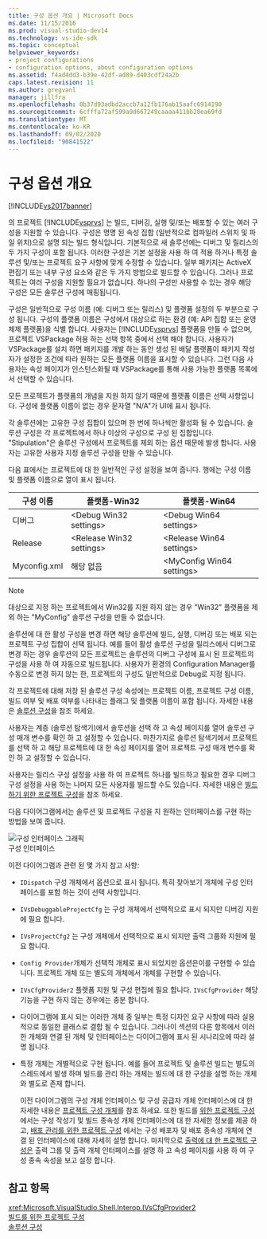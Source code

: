 ```yaml
---
title: 구성 옵션 개요 | Microsoft Docs
ms.date: 11/15/2016
ms.prod: visual-studio-dev14
ms.technology: vs-ide-sdk
ms.topic: conceptual
helpviewer_keywords:
- project configurations
- configuration options, about configuration options
ms.assetid: f4ad4dd3-b39e-42df-ad89-d403cdf24a2b
caps.latest.revision: 11
ms.author: gregvanl
manager: jillfra
ms.openlocfilehash: 0b37d93adbd2accb7a12fb176ab15aafc6914190
ms.sourcegitcommit: 6cfffa72af599a9d667249caaaa411bb28ea69fd
ms.translationtype: MT
ms.contentlocale: ko-KR
ms.lasthandoff: 09/02/2020
ms.locfileid: "90841522"
---
```

# <a name="configuration-options-overview"></a>구성 옵션 개요
[!INCLUDE[vs2017banner](../../includes/vs2017banner.md)]

의 프로젝트 [!INCLUDE[vsprvs](../../includes/vsprvs-md.md)] 는 빌드, 디버깅, 실행 및/또는 배포할 수 있는 여러 구성을 지원할 수 있습니다. 구성은 명명 된 속성 집합 (일반적으로 컴파일러 스위치 및 파일 위치)으로 설명 되는 빌드 형식입니다. 기본적으로 새 솔루션에는 디버그 및 릴리스의 두 가지 구성이 포함 됩니다. 이러한 구성은 기본 설정을 사용 하 여 적용 하거나 특정 솔루션 및/또는 프로젝트 요구 사항에 맞게 수정할 수 있습니다. 일부 패키지는 ActiveX 편집기 또는 내부 구성 요소와 같은 두 가지 방법으로 빌드할 수 있습니다. 그러나 프로젝트는 여러 구성을 지원할 필요가 없습니다. 하나의 구성만 사용할 수 있는 경우 해당 구성은 모든 솔루션 구성에 매핑됩니다.  
  
 구성은 일반적으로 구성 이름 (예: 디버그 또는 릴리스) 및 플랫폼 설정의 두 부분으로 구성 됩니다. 구성의 플랫폼 이름은 구성에서 대상으로 하는 환경 (예: API 집합 또는 운영 체제 플랫폼)을 식별 합니다. 사용자는 [!INCLUDE[vsprvs](../../includes/vsprvs-md.md)] 플랫폼을 만들 수 없으며, 프로젝트 VSPackage 허용 하는 선택 항목 중에서 선택 해야 합니다. 사용자가 VSPackage를 설치 하면 패키지를 개발 하는 동안 생성 된 배달 플랫폼이 패키지 작성자가 설정한 조건에 따라 원하는 모든 플랫폼 이름을 표시할 수 있습니다. 그런 다음 사용자는 속성 페이지가 인스턴스화될 때 VSPackage를 통해 사용 가능한 플랫폼 목록에서 선택할 수 있습니다.  
  
 모든 프로젝트가 플랫폼의 개념을 지원 하지 않기 때문에 플랫폼 이름은 선택 사항입니다. 구성에 플랫폼 이름이 없는 경우 문자열 "N/A"가 UI에 표시 됩니다.  
  
 각 솔루션에는 고유한 구성 집합이 있으며 한 번에 하나씩만 활성화 될 수 있습니다. 솔루션 구성은 각 프로젝트에서 하나 이상의 구성으로 구성 된 집합입니다. "Stipulation"은 솔루션 구성에서 프로젝트를 제외 하는 옵션 때문에 발생 합니다. 사용자는 고유한 사용자 지정 솔루션 구성을 만들 수 있습니다.  
  
 다음 표에서는 프로젝트에 대 한 일반적인 구성 설정을 보여 줍니다. 행에는 구성 이름 및 플랫폼 이름으로 열이 표시 됩니다.  
  
|구성 이름|플랫폼-Win32|플랫폼-Win64|  
|------------------------|----------------------|----------------------|  
|디버그|\<Debug Win32 settings>|\<Debug Win64 settings>|  
|Release|\<Release Win32 settings>|\<Release Win64 settings>|  
|Myconfig.xml|해당 없음|\<MyConfig Win64 settings>|  
  
> [!NOTE]
> 대상으로 지정 하는 프로젝트에서 Win32를 지원 하지 않는 경우 "Win32" 플랫폼을 제외 하는 "MyConfig" 솔루션 구성을 만들 수 없습니다.  
  
 솔루션에 대 한 활성 구성을 변경 하면 해당 솔루션에 빌드, 실행, 디버깅 또는 배포 되는 프로젝트 구성 집합이 선택 됩니다. 예를 들어 활성 솔루션 구성을 릴리스에서 디버그로 변경 하는 경우 솔루션의 모든 프로젝트는 솔루션의 디버그 구성에 표시 된 프로젝트의 구성을 사용 하 여 자동으로 빌드됩니다. 사용자가 환경의 Configuration Manager를 수동으로 변경 하지 않는 한, 프로젝트의 구성도 일반적으로 Debug로 지정 됩니다.  
  
 각 프로젝트에 대해 저장 된 솔루션 구성 속성에는 프로젝트 이름, 프로젝트 구성 이름, 빌드 여부 및 배포 여부를 나타내는 플래그 및 플랫폼 이름이 포함 됩니다. 자세한 내용은 [솔루션 구성](../../extensibility/internals/solution-configuration.md)을 참조 하세요.  
  
 사용자는 계층 (솔루션 탐색기)에서 솔루션을 선택 하 고 속성 페이지를 열어 솔루션 구성 매개 변수를 확인 하 고 설정할 수 있습니다. 마찬가지로 솔루션 탐색기에서 프로젝트를 선택 하 고 해당 프로젝트에 대 한 속성 페이지를 열어 프로젝트 구성 매개 변수를 확인 하 고 설정할 수 있습니다.  
  
 사용자는 릴리스 구성 설정을 사용 하 여 프로젝트 하나를 빌드하고 필요한 경우 디버그 구성 설정을 사용 하는 나머지 모든 사용자를 빌드할 수도 있습니다. 자세한 내용은 [빌드하기 위한 프로젝트 구성](../../extensibility/internals/project-configuration-for-building.md)을 참조 하세요.  
  
 다음 다이어그램에서는 솔루션 및 프로젝트 구성을 지 원하는 인터페이스를 구현 하는 방법을 보여 줍니다.  
  
 ![구성 인터페이스 그래픽](../../extensibility/internals/media/vsconfiginterfaces.gif "vsConfigInterfaces")  
구성 인터페이스  
  
 이전 다이어그램과 관련 된 몇 가지 참고 사항:  
  
- `IDispatch` 구성 개체에서 옵션으로 표시 됩니다. 특히 찾아보기 개체에 구성 인터페이스를 포함 하는 것이 선택 사항입니다.  
  
- `IVsDebuggableProjectCfg` 는 구성 개체에서 선택적으로 표시 되지만 디버깅 지원에 필요 합니다.  
  
- `IVsProjectCfg2` 는 구성 개체에서 선택적으로 표시 되지만 출력 그룹화 지원에 필요 합니다.  
  
- `Config Provider`개체가 선택적 개체로 표시 되었지만 옵션은이를 구현할 수 있습니다. 프로젝트 개체 또는 별도의 개체에서 개체를 구현할 수 있습니다.  
  
- `IVsCfgProvider2` 플랫폼 지원 및 구성 편집에 필요 합니다. `IVsCfgProvider` 해당 기능을 구현 하지 않는 경우에는 충분 합니다.  
  
- 다이어그램에 표시 되는 이러한 개체 중 일부는 특정 디자인 요구 사항에 따라 실용적으로 동일한 클래스로 결합 될 수 있습니다. 그러나이 섹션의 다른 항목에서 이러한 개체와 연결 된 개체 및 인터페이스는 다이어그램에 표시 된 시나리오에 따라 설명 됩니다.  
  
- 특정 개체는 개별적으로 구현 됩니다. 예를 들어 프로젝트 및 솔루션 빌드는 별도의 스레드에서 발생 하며 빌드를 관리 하는 개체는 빌드에 대 한 구성을 설명 하는 개체와 별도로 존재 합니다.  
  
  이전 다이어그램의 구성 개체 인터페이스 및 구성 공급자 개체 인터페이스에 대 한 자세한 내용은 [프로젝트 구성 개체](../../extensibility/internals/project-configuration-object.md)를 참조 하세요. 또한 빌드를 [위한 프로젝트 구성](../../extensibility/internals/project-configuration-for-building.md) 에서는 구성 작성기 및 빌드 종속성 개체 인터페이스에 대 한 자세한 정보를 제공 하 고, [배포 관리를 위한 프로젝트 구성](../../extensibility/internals/project-configuration-for-managing-deployment.md) 에서는 구성 배포자 및 배포 종속성 개체에 연결 된 인터페이스에 대해 자세히 설명 합니다. 마지막으로 [출력에 대 한 프로젝트 구성은](../../extensibility/internals/project-configuration-for-output.md) 출력 그룹 및 출력 개체 인터페이스를 설명 하 고 속성 페이지를 사용 하 여 구성 종속 속성을 보고 설정 합니다.  
  
## <a name="see-also"></a>참고 항목  
 <xref:Microsoft.VisualStudio.Shell.Interop.IVsCfgProvider2>   
 [빌드를 위한 프로젝트 구성](../../extensibility/internals/project-configuration-for-building.md)   
 [솔루션 구성](../../extensibility/internals/solution-configuration.md)
